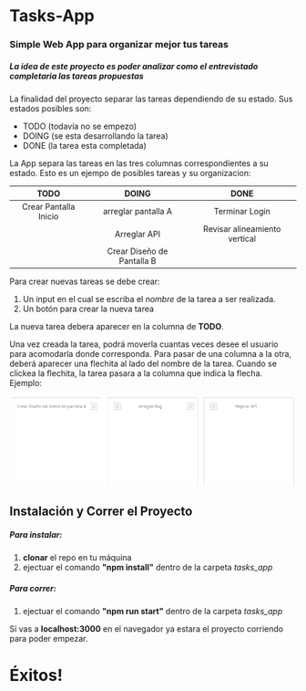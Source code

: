 # Tasks-App
### Simple Web App para organizar mejor tus tareas

##### La idea de este proyecto es poder analizar como el entrevistado completaria las tareas propuestas

La finalidad del proyecto separar las tareas dependiendo de su estado. Sus estados posibles son:
* TODO (todavía no se empezo)
* DOING (se esta desarrollando la tarea)
* DONE (la tarea esta completada)

La App separa las tareas en las tres columnas correspondientes a su estado. Esto es un ejempo de posibles tareas y su organizacion:

| TODO        | DOING           | DONE          |
|:-:|:-:|:-:|
|Crear Pantalla Inicio| arreglar pantalla A | Terminar Login |
|| Arreglar API      | Revisar alineamiento vertical |
||Crear Diseño de Pantalla B  |  |

Para crear nuevas tareas se debe crear: 
1. Un input en el cual se escriba el *nombre* de la tarea a ser realizada.
2. Un botón para crear la nueva tarea

La nueva tarea debera aparecer en la columna de **TODO**.

Una vez creada la tarea, podrá moverla cuantas veces desee el usuario para acomodarla donde corresponda. Para pasar de una columna a la otra, deberá aparecer una flechita al lado del nombre de la tarea. Cuando se clickea la flechita, la tarea pasara a la columna que indica la flecha. Ejemplo: 

![alt text](./ejemplo.PNG "Logo Title Text 1")

## Instalación y Correr el Proyecto

##### Para instalar:
1. **clonar** el repo en tu máquina
2. ejectuar el comando **"npm install"** dentro de la carpeta *tasks_app*

##### Para correr:
1. ejectuar el comando **"npm run start"** dentro de la carpeta *tasks_app*

Si vas a **localhost:3000** en el navegador ya estara el proyecto corriendo para poder empezar.

# Éxitos!

